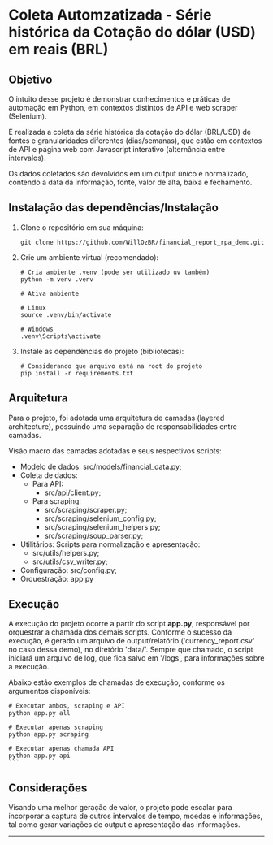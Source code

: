 # Coleta Automzatizada - Série histórica da Cotação do dólar (USD) em reais (BRL)

## Objetivo

O intuito desse projeto é demonstrar conhecimentos e práticas de automação em Python, em contextos distintos de API e web scraper (Selenium).

É realizada a coleta da série histórica da cotação do dólar (BRL/USD) de fontes e granularidades diferentes (dias/semanas), que estão em contextos de API e página web com Javascript interativo (alternância entre intervalos).

Os dados coletados são devolvidos em um output único e normalizado, contendo a data da informação, fonte, valor de alta, baixa e fechamento.

## Instalação das dependências/Instalação

1. Clone o repositório em sua máquina:

   ````
   git clone https://github.com/WillOzBR/financial_report_rpa_demo.git
   ````
2. Crie um ambiente virtual (recomendado):

   ````
   # Cria ambiente .venv (pode ser utilizado uv também)
   python -m venv .venv

   # Ativa ambiente

   # Linux
   source .venv/bin/activate

   # Windows
   .venv\Scripts\activate
   ````
3. Instale as dependências do projeto (bibliotecas):

   ````
   # Considerando que arquivo está na root do projeto
   pip install -r requirements.txt
   ````

## Arquitetura

Para o projeto, foi adotada uma arquitetura de camadas (layered architecture), possuindo uma separação de responsabilidades entre camadas.

Visão macro das camadas adotadas e seus respectivos scripts:

- Modelo de dados: src/models/financial_data.py;
- Coleta de dados:
  - Para API:
    - src/api/client.py;
  - Para scraping:
    - src/scraping/scraper.py;
    - src/scraping/selenium_config.py;
    - src/scraping/selenium_helpers.py;
    - src/scraping/soup_parser.py;
- Utilitários: Scripts para normalização e apresentação:
  - src/utils/helpers.py;
  - src/utils/csv_writer.py;
- Configuração: src/config.py;
- Orquestração: app.py

## Execução

A execução do projeto ocorre a partir do script **app.py**, responsável por orquestrar a chamada dos demais scripts.
Conforme o sucesso da execução, é gerado um arquivo de output/relatório ('currency_report.csv' no caso dessa demo), no diretório 'data/'.
Sempre que chamado, o script iniciará um arquivo de log, que fica salvo em '/logs', para informações sobre a execução.

Abaixo estão exemplos de chamadas de execução, conforme os argumentos disponíveis:

````
# Executar ambos, scraping e API
python app.py all

# Executar apenas scraping
python app.py scraping

# Executar apenas chamada API
python app.py api
```
````

## Considerações

Visando uma melhor geração de valor, o projeto pode escalar para incorporar a captura de outros intervalos de tempo, moedas e informações, tal como gerar variações de output e apresentação das informações.

---
